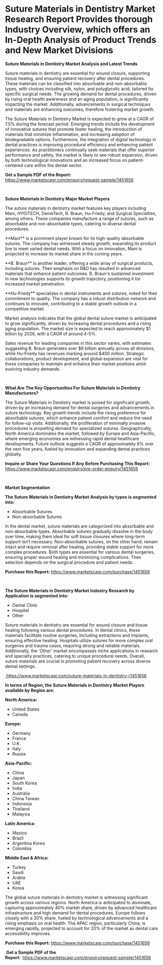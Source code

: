 <p><h1>Suture Materials in Dentistry Market Research Report Provides thorough Industry Overview, which offers an In-Depth Analysis of Product Trends and New Market Divisions</h1></p><p><strong>Suture Materials in Dentistry Market Analysis and Latest Trends</strong></p>
<p><p>Suture materials in dentistry are essential for wound closure, supporting tissue healing, and ensuring patient recovery after dental procedures. These materials can be classified into absorbable and non-absorbable types, with choices including silk, nylon, and polyglycolic acid, tailored for specific surgical needs. The growing demand for dental procedures, driven by rising oral health awareness and an aging population, is significantly impacting the market. Additionally, advancements in surgical techniques and materials are enhancing outcomes, therefore fostering market growth.</p><p>The Suture Materials in Dentistry Market is expected to grow at a CAGR of 7.5% during the forecast period. Emerging trends include the development of innovative sutures that promote faster healing, the introduction of materials that minimize inflammation, and increasing adoption of biodegradable options. Furthermore, the integration of digital technology in dental practices is improving procedural efficiency and enhancing patient experiences. As practitioners continually seek materials that offer superior performance and safety, the market is likely to see robust expansion, driven by both technological innovations and an increased focus on patient-centered care within the dental sector.</p></p>
<p><strong>Get a Sample PDF of the Report:&nbsp;</strong> <a href="https://www.marketscagr.com/enquiry/request-sample/1451656?utm_campaign=3137&utm_medium=2&utm_source=Github&utm_content=ia&utm_term=13042025&utm_id=suture-materials-in-dentistry">https://www.marketscagr.com/enquiry/request-sample/1451656</a></p>
<p>&nbsp;</p>
<p><strong>Suture Materials in Dentistry Major Market Players</strong></p>
<p><p>The suture materials in dentistry market features key players including Mani, HYGITECH, DemeTech, B. Braun, Hu-Friedy, and Surgical Specialties, among others. These companies manufacture a range of sutures, such as absorbable and non-absorbable types, catering to diverse dental procedures.</p><p>**Mani** is a prominent player known for its high-quality absorbable sutures. The company has witnessed steady growth, expanding its product line to meet varied dental needs. With a focus on innovation, Mani is projected to increase its market share in the coming years.</p><p>**B. Braun** is another leader, offering a wide array of surgical products, including sutures. Their emphasis on R&D has resulted in advanced materials that enhance patient outcomes. B. Braun's sustained investment in new technologies supports its growth trajectory, positioning it for increased market penetration.</p><p>**Hu-Friedy** specializes in dental instruments and sutures, noted for their commitment to quality. The company has a robust distribution network and continues to innovate, contributing to a stable growth outlook in a competitive market.</p><p>Market analysis indicates that the global dental suture market is anticipated to grow significantly, driven by increasing dental procedures and a rising aging population. The market size is expected to reach approximately $1 billion by 2026, with a CAGR of around 4-5%.</p><p>Sales revenue for leading companies in this sector varies, with estimates suggesting B. Braun generates over $6 billion annually across all divisions, while Hu-Friedy has revenues marking around $400 million. Strategic collaborations, product development, and global expansion are vital for these companies to maintain and enhance their market positions amid evolving industry demands.</p></p>
<p>&nbsp;</p>
<p><strong>What Are The Key Opportunities For Suture Materials in Dentistry Manufacturers?</strong></p>
<p><p>The Suture Materials in Dentistry market is poised for significant growth, driven by an increasing demand for dental surgeries and advancements in suture technology. Key growth trends include the rising preference for absorbable sutures, which enhance patient comfort and reduce the need for follow-up visits. Additionally, the proliferation of minimally invasive procedures is propelling demand for specialized sutures. Geographically, North America dominates the market, followed by Europe and Asia-Pacific, where emerging economies are witnessing rapid dental healthcare developments. Future outlook suggests a CAGR of approximately 6% over the next five years, fueled by innovation and expanding dental practices globally.</p></p>
<p><strong>Inquire or Share Your Questions If Any Before Purchasing This Report:</strong> <a href="https://www.marketscagr.com/enquiry/pre-order-enquiry/1451656?utm_campaign=3137&utm_medium=2&utm_source=Github&utm_content=ia&utm_term=13042025&utm_id=suture-materials-in-dentistry">https://www.marketscagr.com/enquiry/pre-order-enquiry/1451656</a></p>
<p>&nbsp;</p>
<p><strong>Market Segmentation</strong></p>
<p><strong>The Suture Materials in Dentistry Market Analysis by types is segmented into:</strong></p>
<p><ul><li>Absorbable Sutures</li><li>Non-absorbable Sutures</li></ul></p>
<p><p>In the dental market, suture materials are categorized into absorbable and non-absorbable types. Absorbable sutures gradually dissolve in the body over time, making them ideal for soft tissue closures where long-term support isn’t necessary. Non-absorbable sutures, on the other hand, remain intact and require removal after healing, providing stable support for more complex procedures. Both types are essential for various dental surgeries, ensuring proper wound healing and minimizing complications. Their selection depends on the surgical procedure and patient needs.</p></p>
<p><strong>Purchase this Report:&nbsp;</strong><a href="https://www.marketscagr.com/purchase/1451656?utm_campaign=3137&utm_medium=2&utm_source=Github&utm_content=ia&utm_term=13042025&utm_id=suture-materials-in-dentistry">https://www.marketscagr.com/purchase/1451656</a></p>
<p>&nbsp;</p>
<p><strong>The Suture Materials in Dentistry Market Industry Research by Application is segmented into:</strong></p>
<p><ul><li>Dental Clinic</li><li>Hospital</li><li>Other</li></ul></p>
<p><p>Suture materials in dentistry are essential for wound closure and tissue healing following various dental procedures. In dental clinics, these materials facilitate routine surgeries, including extractions and implants, ensuring effective healing. Hospitals utilize sutures for more complex oral surgeries and trauma cases, requiring strong and reliable materials. Additionally, the 'Other' market encompasses niche applications in research and specialty practices, catering to unique procedural needs. Overall, suture materials are crucial in promoting patient recovery across diverse dental settings.</p></p>
<p><a href="https://www.marketscagr.com/suture-materials-in-dentistry-r1451656?utm_campaign=3137&utm_medium=2&utm_source=Github&utm_content=ia&utm_term=13042025&utm_id=suture-materials-in-dentistry">&nbsp;https://www.marketscagr.com/suture-materials-in-dentistry-r1451656</a></p>
<p><strong>In terms of Region, the Suture Materials in Dentistry Market Players available by Region are:</strong></p>
<p>
    <p> <strong> North America: </strong>
        <ul>
            <li>United States</li>
            <li>Canada</li>
        </ul>
        </p> 
    <p> <strong> Europe: </strong>
        <ul>
            <li>Germany</li>
            <li>France</li>
            <li>U.K.</li>
            <li>Italy</li>
            <li>Russia</li>
        </ul>
        </p> 
    <p> <strong> Asia-Pacific: </strong>
        <ul>
            <li>China</li>
            <li>Japan</li>
            <li>South Korea</li>
            <li>India</li>
            <li>Australia</li>
            <li>China Taiwan</li>
            <li>Indonesia</li>
            <li>Thailand</li>
            <li>Malaysia</li>
        </ul>
        </p> 
    <p> <strong> Latin America: </strong>
        <ul>
            <li>Mexico</li>
            <li>Brazil</li>
            <li>Argentina Korea</li>
            <li>Colombia</li>
        </ul>
        </p> 
    <p> <strong> Middle East & Africa: </strong>
        <ul>
            <li>Turkey</li>
            <li>Saudi</li>
            <li>Arabia</li>
            <li>UAE</li>
            <li>Korea</li>
        </ul>
    </p>
    </p>
<p><p>The global suture materials in dentistry market is witnessing significant growth across various regions. North America is anticipated to dominate, capturing approximately 40% market share, driven by advanced healthcare infrastructure and high demand for dental procedures. Europe follows closely with a 30% share, fueled by technological advancements and a rising emphasis on oral health. The APAC region, particularly China, is emerging rapidly, projected to account for 20% of the market as dental care accessibility improves.</p></p>
<p><strong>Purchase this Report: </strong><a href="https://www.marketscagr.com/purchase/1451656?utm_campaign=3137&utm_medium=2&utm_source=Github&utm_content=ia&utm_term=13042025&utm_id=suture-materials-in-dentistry">https://www.marketscagr.com/purchase/1451656</a></p>
<p>&nbsp;<strong>Get a Sample PDF of the Report:&nbsp;&nbsp;</strong><a href="https://www.marketscagr.com/enquiry/request-sample/1451656?utm_campaign=3137&utm_medium=2&utm_source=Github&utm_content=ia&utm_term=13042025&utm_id=suture-materials-in-dentistry">https://www.marketscagr.com/enquiry/request-sample/1451656</a></p>
<p><strong></strong></p>
<p><p></p><p></p><p></p></p>